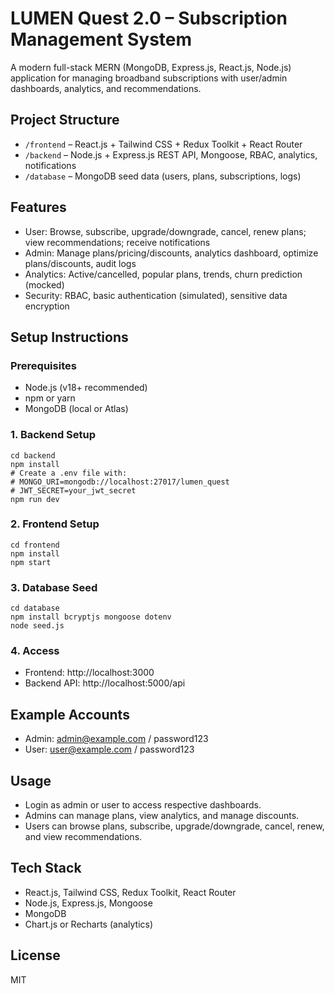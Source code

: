 # LUMEN Quest 2.0 – Subscription Management System

A modern full-stack MERN (MongoDB, Express.js, React.js, Node.js) application for managing broadband subscriptions with user/admin dashboards, analytics, and recommendations.

## Project Structure
- `/frontend` – React.js + Tailwind CSS + Redux Toolkit + React Router
- `/backend` – Node.js + Express.js REST API, Mongoose, RBAC, analytics, notifications
- `/database` – MongoDB seed data (users, plans, subscriptions, logs)

## Features
- User: Browse, subscribe, upgrade/downgrade, cancel, renew plans; view recommendations; receive notifications
- Admin: Manage plans/pricing/discounts, analytics dashboard, optimize plans/discounts, audit logs
- Analytics: Active/cancelled, popular plans, trends, churn prediction (mocked)
- Security: RBAC, basic authentication (simulated), sensitive data encryption

## Setup Instructions

### Prerequisites
- Node.js (v18+ recommended)
- npm or yarn
- MongoDB (local or Atlas)

### 1. Backend Setup
```
cd backend
npm install
# Create a .env file with:
# MONGO_URI=mongodb://localhost:27017/lumen_quest
# JWT_SECRET=your_jwt_secret
npm run dev
```

### 2. Frontend Setup
```
cd frontend
npm install
npm start
```

### 3. Database Seed
```
cd database
npm install bcryptjs mongoose dotenv
node seed.js
```

### 4. Access
- Frontend: http://localhost:3000
- Backend API: http://localhost:5000/api

## Example Accounts
- Admin: admin@example.com / password123
- User: user@example.com / password123

## Usage
- Login as admin or user to access respective dashboards.
- Admins can manage plans, view analytics, and manage discounts.
- Users can browse plans, subscribe, upgrade/downgrade, cancel, renew, and view recommendations.

## Tech Stack
- React.js, Tailwind CSS, Redux Toolkit, React Router
- Node.js, Express.js, Mongoose
- MongoDB
- Chart.js or Recharts (analytics)

## License
MIT
